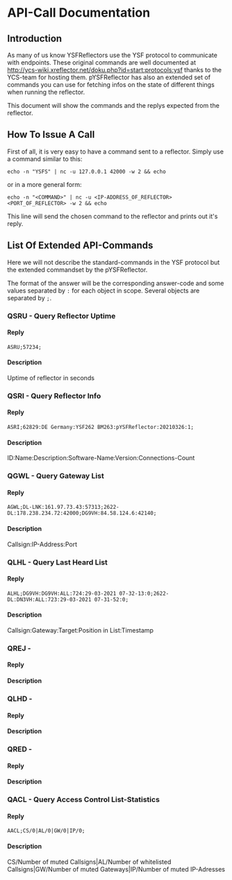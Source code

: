 # API-Call Documentation
## Introduction
As many of us know YSFReflectors use the YSF protocol to communicate with endpoints. These original commands are well 
documented at http://ycs-wiki.xreflector.net/doku.php?id=start:protocols:ysf  thanks to the YCS-team for hosting them.
pYSFReflector has also an extended set of commands you can use for fetching infos on the state of different things 
when running the reflector.

This document will show the commands and the replys expected from the reflector.

## How To Issue A Call
First of all, it is very easy to have a command sent to a reflector. Simply use a command similar to this:

`echo -n "YSFS" | nc -u 127.0.0.1 42000 -w 2 && echo`

or in a more general form:

`echo -n "<COMMAND>" | nc -u <IP-ADDRESS_OF_REFLECTOR> <PORT_OF_REFLECTOR> -w 2 && echo`

This line will send the chosen command to the reflector and prints out it's reply.

## List Of Extended API-Commands
Here we will not describe the standard-commands in the YSF protocol but the extended commandset by the pYSFReflector.

The format of the answer will be the corresponding answer-code and some values separated by `:` for each object in scope. 
Several objects are separated by `;`.

### QSRU - Query Reflector Uptime
#### Reply
`ASRU;57234;`

#### Description
Uptime of reflector in seconds

### QSRI - Query Reflector Info
#### Reply
`ASRI;62829:DE Germany:YSF262 BM263:pYSFReflector:20210326:1;`

#### Description
ID:Name:Description:Software-Name:Version:Connections-Count

### QGWL - Query Gateway List
#### Reply
`AGWL;DL-LNK:161.97.73.43:57313;2622-DL:178.238.234.72:42000;DG9VH:84.58.124.6:42140;`

#### Description
Callsign:IP-Address:Port

### QLHL - Query Last Heard List
#### Reply
`ALHL;DG9VH:DG9VH:ALL:724:29-03-2021 07-32-13:0;2622-DL:DN3VH:ALL:723:29-03-2021 07-31-52:0;`

#### Description
Callsign:Gateway:Target:Position in List:Timestamp

### QREJ - 
#### Reply

#### Description

### QLHD - 
#### Reply

#### Description

### QRED - 
#### Reply

#### Description

### QACL - Query Access Control List-Statistics
#### Reply
`AACL;CS/0|AL/0|GW/0|IP/0;`

#### Description
CS/Number of muted Callsigns|AL/Number of whitelisted Callsigns|GW/Number of muted Gateways|IP/Number of muted IP-Adresses